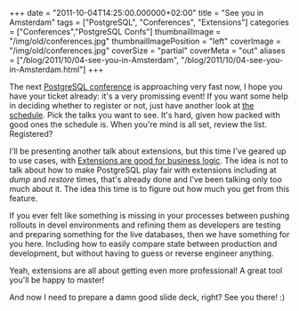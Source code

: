 +++
date = "2011-10-04T14:25:00.000000+02:00"
title = "See you in Amsterdam"
tags = ["PostgreSQL", "Conferences", "Extensions"]
categories = ["Conferences","PostgreSQL Confs"]
thumbnailImage = "/img/old/conferences.jpg"
thumbnailImagePosition = "left"
coverImage = "/img/old/conferences.jpg"
coverSize = "partial"
coverMeta = "out"
aliases = ["/blog/2011/10/04-see-you-in-Amsterdam",
           "/blog/2011/10/04-see-you-in-Amsterdam.html"]
+++

The next 
[PostgreSQL conference](http://2011.pgconf.eu/) is approaching very fast now, I hope you have
your ticket already: it's a very promissing event!  If you want some help in
deciding whether to register or not, just have another look at 
[the schedule](http://www.postgresql.eu/events/schedule/pgconfeu2011/).
Pick the talks you want to see.  It's hard, given how packed with good ones
the schedule is.  When you're mind is all set, review the list.  Registered?

I'll be presenting another talk about extensions, but this time I've geared
up to use cases, with 
[Extensions are good for business logic](http://www.postgresql.eu/events/schedule/pgconfeu2011/session/138-extensions-are-good-for-business-logic/).  The idea is
not to talk about how to make PostgreSQL play fair with extensions including
at 
*dump* and 
*restore* times, that's already done and I've been talking only
too much about it.  The idea this time is to figure out how much you get
from this feature.

If you ever felt like something is missing in your processes between pushing
rollouts in devel environments and refining them as developers are testing
and preparing something for the live databases, then we have something for
you here.  Including how to easily compare state between production and
development, but without having to guess or reverse engineer anything.

Yeah, extensions are all about getting even more professional!  A great tool
you'll be happy to master!

And now I need to prepare a damn good slide deck, right?  See you there! :)
